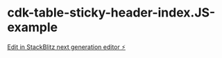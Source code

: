 # cdk-table-sticky-header-index.JS-example

[Edit in StackBlitz next generation editor ⚡️](https://stackblitz.com/~/github.com/jaySiddhapura-eng/cdk-table-sticky-header-index.JS-example)